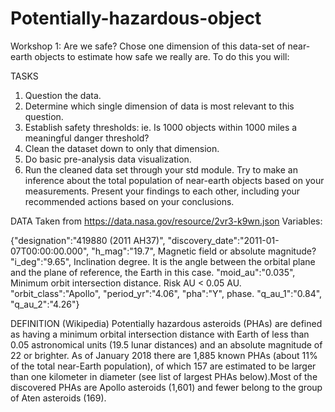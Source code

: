 # Potentially-hazardous-object

Workshop 1: 
Are we safe? Chose one dimension of this data-set of near-earth objects to estimate how safe we really are. To do this you will:

TASKS 
1) Question the data.
2) Determine which single dimension of data is most relevant to this question.
3) Establish safety thresholds:
ie. Is 1000 objects within 1000 miles a meaningful danger threshold?
4) Clean the dataset down to only that dimension.
5) Do basic pre-analysis data visualization.
6) Run the cleaned data set through your std module.
Try to make an inference about the total population of near-earth objects based on your measurements.
Present your findings to each other, including your recommended actions based on your conclusions.

DATA 
Taken from https://data.nasa.gov/resource/2vr3-k9wn.json
Variables: 

{"designation":"419880 (2011 AH37)",
"discovery_date":"2011-01-07T00:00:00.000",
"h_mag":"19.7", Magnetic field or absolute magnitude? 
"i_deg":"9.65", Inclination degree. It is the angle between the orbital plane and the plane of reference, the Earth in this case.
"moid_au":"0.035", Minimum orbit intersection distance. Risk AU < 0.05 AU. 
"orbit_class":"Apollo",
"period_yr":"4.06",
"pha":"Y", phase.
"q_au_1":"0.84",
"q_au_2":"4.26"}

DEFINITION (Wikipedia)
Potentially hazardous asteroids (PHAs) are defined as having a minimum orbital intersection distance with Earth of less than 0.05 astronomical units (19.5 lunar distances) and an absolute magnitude of 22 or brighter. As of January 2018 there are 1,885 known PHAs (about 11% of the total near-Earth population), of which 157 are estimated to be larger than one kilometer in diameter (see list of largest PHAs below).Most of the discovered PHAs are Apollo asteroids (1,601) and fewer belong to the group of Aten asteroids (169).




